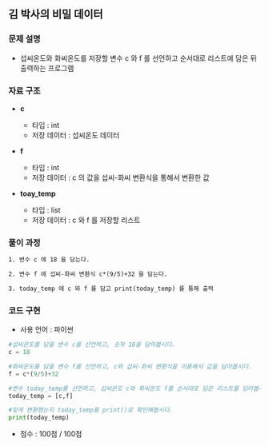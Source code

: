 ## 김 박사의 비밀 데이터

### 문제 설명

- 섭씨온도와 화씨온도를 저장할 변수 c 와 f 를 선언하고 순서대로 리스트에 담은 뒤 출력하는 프로그램

### 자료 구조

- **c**
    - 타입 : int
    - 저장 데이터 : 섭씨온도 데이터

- **f**
    - 타입 : int
    - 저장 데이터 : c 의 값을 섭씨-화씨 변환식을 통해서 변환한 값

- **toay_temp**
    - 타입 : list
    - 저장 데이터 : c 와 f 를 저장할 리스트

### 풀이 과정

```txt
1. 변수 c 에 18 을 담는다.

2. 변수 f 에 섭씨-화씨 변환식 c*(9/5)+32 을 담는다.

3. today_temp 에 c 와 f 를 담고 print(today_temp) 를 통해 출력
```

### 코드 구현
- 사용 언어 : 파이썬

```python
#섭씨온도를 담을 변수 c를 선언하고, 숫자 18을 담아봅시다.
c = 18

#화씨온도를 담을 변수 f를 선언하고, c와 섭씨-화씨 변환식을 이용해서 값을 담아봅시다.
f = c*(9/5)+32

#변수 today_temp를 선언하고, 섭씨온도 c와 화씨온도 f를 순서대로 담은 리스트를 담아봅시다.
today_temp = [c,f]

#맞게 변환했는지 today_temp를 print()로 확인해봅시다.
print(today_temp)
```

- 점수 : 100점 / 100점
